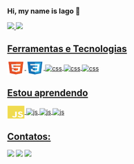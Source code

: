 ### Hi, my name is Iago 👋

<div>
<a href="https://github.com/oiagot">
<img height="180em" src="https://github-readme-stats.vercel.app/api/top-langs/?username=oiagot&layout=compact&langs_count=7&theme=dracula"/>
<img height="180em" src="https://github-readme-stats.vercel.app/api?username=oiagot&show_icons=true&theme=dracula&count_private=true"/>
</div>

## Ferramentas e Tecnologias
<div style="display: inline_block">
  <img align="center" alt="html" height="30" width="40" src="https://raw.githubusercontent.com/devicons/devicon/master/icons/html5/html5-original.svg">
  <img align="center" alt="css" height="30" width="40" src="https://raw.githubusercontent.com/devicons/devicon/master/icons/css3/css3-original.svg">
  <img align="center" alt="css" height="30" width="40" src="https://cdn.jsdelivr.net/gh/devicons/devicon/icons/java/java-original.svg" />
  <img align="center" alt="css" height="30" width="40" src="https://cdn.jsdelivr.net/gh/devicons/devicon/icons/git/git-original.svg" />
  <img align="center" alt="css" height="30" width="40" src="https://cdn.jsdelivr.net/gh/devicons/devicon/icons/github/github-original.svg" />
</div>

## Estou aprendendo
<div style="display: inline_block">
  <img align="center" alt="js" height="30" width="40" src="https://raw.githubusercontent.com/devicons/devicon/master/icons/javascript/javascript-plain.svg"/>
  <img align="center" alt="js" height="30" width="40" src="https://cdn.jsdelivr.net/gh/devicons/devicon/icons/mysql/mysql-original.svg" />
  <img align="center" alt="js" height="30" width="40" src="https://cdn.jsdelivr.net/gh/devicons/devicon/icons/mongodb/mongodb-original.svg" />
  <img align="center" alt="js" height="30" width="40" src="https://cdn.jsdelivr.net/gh/devicons/devicon/icons/nodejs/nodejs-original.svg" />
</div>

## Contatos:
<div>
<a href = "mailto:iagonatan@gmail.com"><img src="https://img.shields.io/badge/Gmail-D14836?style=for-the-badge&logo=gmail&logoColor=white" target="_blank"></a>
<a href="https://www.linkedin.com/in/iagonatan" target="_blank"><img src="https://img.shields.io/badge/-LinkedIn-%230077B5?style=for-the-badge&logo=linkedin&logoColor=white" target="_blank"></a>   
<a href = "https://wa.me/5511949148128"><img src="https://img.shields.io/badge/-whatsapp-ffffff?style=for-the-badge&logo=whatsapp&logoColor=white&color=#25D366" target=_black></a>
</div>
